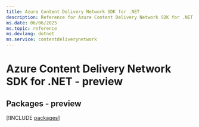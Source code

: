 ```yaml
---
title: Azure Content Delivery Network SDK for .NET
description: Reference for Azure Content Delivery Network SDK for .NET
ms.date: 06/06/2025
ms.topic: reference
ms.devlang: dotnet
ms.service: contentdeliverynetwork
---
```

# Azure Content Delivery Network SDK for .NET - preview
## Packages - preview
[!INCLUDE [packages](content-delivery-network-index.md)]